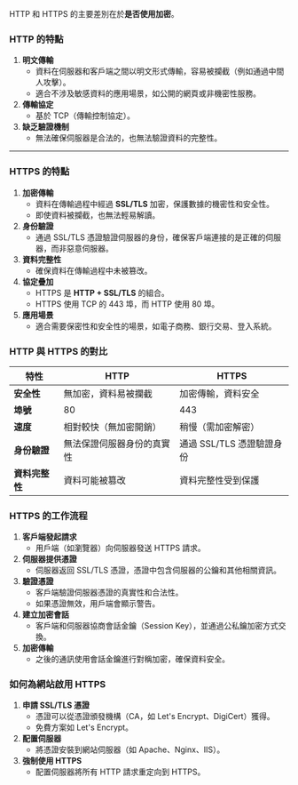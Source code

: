HTTP 和 HTTPS 的主要差別在於**是否使用加密**。

### **HTTP 的特點**

1. **明文傳輸**
    - 資料在伺服器和客戶端之間以明文形式傳輸，容易被攔截（例如通過中間人攻擊）。
    - 適合不涉及敏感資料的應用場景，如公開的網頁或非機密性服務。
2. **傳輸協定**
    - 基於 TCP（傳輸控制協定）。
3. **缺乏驗證機制**
    - 無法確保伺服器是合法的，也無法驗證資料的完整性。

---
### **HTTPS 的特點**

1. **加密傳輸**
    - 資料在傳輸過程中經過 **SSL/TLS** 加密，保護數據的機密性和安全性。
    - 即使資料被攔截，也無法輕易解讀。
2. **身份驗證**
    - 通過 SSL/TLS 憑證驗證伺服器的身份，確保客戶端連接的是正確的伺服器，而非惡意伺服器。
3. **資料完整性**
    - 確保資料在傳輸過程中未被篡改。
4. **協定疊加**
    - HTTPS 是 **HTTP + SSL/TLS** 的組合。
    - HTTPS 使用 TCP 的 443 埠，而 HTTP 使用 80 埠。
5. **應用場景**
    - 適合需要保密性和安全性的場景，如電子商務、銀行交易、登入系統。

### **HTTP 與 HTTPS 的對比**

| 特性        | HTTP          | HTTPS             |
| --------- | ------------- | ----------------- |
| **安全性**   | 無加密，資料易被攔截    | 加密傳輸，資料安全         |
| **埠號**    | 80            | 443               |
| **速度**    | 相對較快（無加密開銷）   | 稍慢（需加密解密）         |
| **身份驗證**  | 無法保證伺服器身份的真實性 | 通過 SSL/TLS 憑證驗證身份 |
| **資料完整性** | 資料可能被篡改       | 資料完整性受到保護         |

### **HTTPS 的工作流程**

1. **客戶端發起請求**
    - 用戶端（如瀏覽器）向伺服器發送 HTTPS 請求。
2. **伺服器提供憑證**
    - 伺服器返回 SSL/TLS 憑證，憑證中包含伺服器的公鑰和其他相關資訊。
3. **驗證憑證**
    - 客戶端驗證伺服器憑證的真實性和合法性。
    - 如果憑證無效，用戶端會顯示警告。
4. **建立加密會話**
    - 客戶端和伺服器協商會話金鑰（Session Key），並通過公私鑰加密方式交換。
5. **加密傳輸**
    - 之後的通訊使用會話金鑰進行對稱加密，確保資料安全。

### **如何為網站啟用 HTTPS**

1. **申請 SSL/TLS 憑證**
    - 憑證可以從憑證頒發機構（CA，如 Let's Encrypt、DigiCert）獲得。
    - 免費方案如 Let's Encrypt。
2. **配置伺服器**
    - 將憑證安裝到網站伺服器（如 Apache、Nginx、IIS）。
3. **強制使用 HTTPS**
    - 配置伺服器將所有 HTTP 請求重定向到 HTTPS。